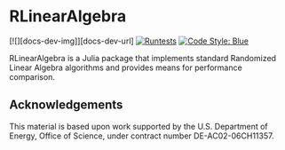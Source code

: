 # RLinearAlgebra
[![][docs-dev-img]][docs-dev-url]
[![Runtests](https://github.com/numlinalg/RLinearAlgebra.jl/actions/workflows/Runtests.yml/badge.svg)](https://github.com/numlinalg/RLinearAlgebra.jl/actions/workflows/Runtests.yml)
[![Code Style: Blue](https://img.shields.io/badge/code%20style-blue-4495d1.svg)](https://github.com/invenia/BlueStyle)

RLinearAlgebra is a Julia package that implements standard Randomized Linear Algebra algorithms and provides means for performance comparison.

## Acknowledgements
This material is based upon work supported by the U.S. Department of Energy, Office of Science, under contract number DE-AC02-06CH11357.
